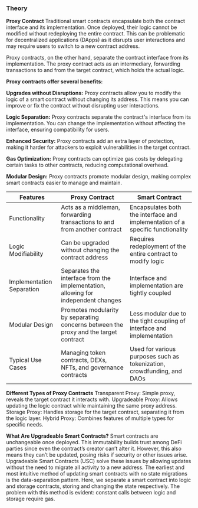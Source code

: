 ### Theory

**Proxy Contract**
Traditional smart contracts encapsulate both the contract interface and its implementation. Once deployed, their logic cannot be modified without redeploying the entire contract. This can be problematic for decentralized applications (DApps) as it disrupts user interactions and may require users to switch to a new contract address.

Proxy contracts, on the other hand, separate the contract interface from its implementation. The proxy contract acts as an intermediary, forwarding transactions to and from the target contract, which holds the actual logic.

**Proxy contracts offer several benefits:**

**Upgrades without Disruptions:** Proxy contracts allow you to modify the logic of a smart contract without changing its address. This means you can improve or fix the contract without disrupting user interactions.

**Logic Separation:** Proxy contracts separate the contract's interface from its implementation. You can change the implementation without affecting the interface, ensuring compatibility for users.

**Enhanced Security:** Proxy contracts add an extra layer of protection, making it harder for attackers to exploit vulnerabilities in the target contract.

**Gas Optimization:** Proxy contracts can optimize gas costs by delegating certain tasks to other contracts, reducing computational overhead.

**Modular Design:** Proxy contracts promote modular design, making complex smart contracts easier to manage and maintain.

| Features                  | Proxy Contract                                      | Smart Contract                                      |
|---------------------------|----------------------------------------------------|----------------------------------------------------|
| Functionality             | Acts as a middleman, forwarding transactions to and from another contract | Encapsulates both the interface and implementation of a specific functionality |
| Logic Modifiability       | Can be upgraded without changing the contract address | Requires redeployment of the entire contract to modify logic |
| Implementation Separation | Separates the interface from the implementation, allowing for independent changes | Interface and implementation are tightly coupled |
| Modular Design            | Promotes modularity by separating concerns between the proxy and the target contract | Less modular due to the tight coupling of interface and implementation |
| Typical Use Cases         | Managing token contracts, DEXs, NFTs, and governance contracts | Used for various purposes such as tokenization, crowdfunding, and DAOs |

**Different Types of Proxy Contracts**
Transparent Proxy: Simple proxy, reveals the target contract it interacts with.
Upgradeable Proxy: Allows updating the logic contract while maintaining the same proxy address.
Storage Proxy: Handles storage for the target contract, separating it from the logic layer.
Hybrid Proxy: Combines features of multiple types for specific needs.

**What Are Upgradeable Smart Contracts?**
Smart contracts are unchangeable once deployed. This immutability builds trust among DeFi parties since even the contract’s creator can’t alter it. However, this also means they can’t be updated, posing risks if security or other issues arise.
Upgradeable Smart Contracts (USC) solve these issues by allowing updates without the need to migrate all activity to a new address.
The earliest and most intuitive method of updating smart contracts with no state migrations is the data-separation pattern. Here, we separate a smart contract into logic and storage contracts, storing and changing the state respectively. The problem with this method is evident: constant calls between logic and storage require gas.